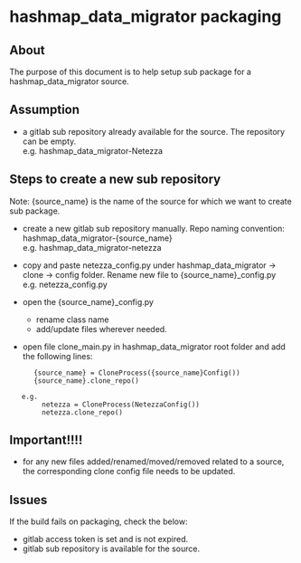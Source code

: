 <!---
Copyright © 2020 Hashmap, Inc

Licensed under the Apache License, Version 2.0 the \("License"\);
you may not use this file except in compliance with the License.
You may obtain a copy of the License at

    http://www.apache.org/licenses/LICENSE-2.0

Unless required by applicable law or agreed to in writing, software
distributed under the License is distributed on an "AS IS" BASIS,
WITHOUT WARRANTIES OR CONDITIONS OF ANY KIND, either express or implied.
See the License for the specific language governing permissions and
limitations under the License.
--->
# hashmap_data_migrator packaging

## About

The purpose of this document is to help setup sub package for a hashmap_data_migrator source.

## Assumption
- a gitlab sub repository already available for the source. The repository can be empty.<br>
    e.g. hashmap_data_migrator-Netezza

## Steps to create a new sub repository
Note: {source_name} is the name of the source for which we want to create sub package.
- create a new gitlab sub repository manually. Repo naming convention: hashmap_data_migrator-{source_name}<br>
  e.g. hashmap_data_migrator-netezza
  
- copy and paste netezza_config.py under hashmap_data_migrator -> clone -> config folder. 
Rename new file to  {source_name}_config.py <br>
  e.g. netezza_config.py
  
- open the {source_name}_config.py 
    - rename class name
    - add/update files wherever needed.
    
- open file clone_main.py in hashmap_data_migrator root folder and add the following lines: 
```
      {source_name} = CloneProcess({source_name}Config())
      {source_name}.clone_repo() 

   e.g. 
        netezza = CloneProcess(NetezzaConfig())
        netezza.clone_repo()
```  
## Important!!!!
- for any new files added/renamed/moved/removed related to a source, the corresponding clone config file needs 
to be updated.

## Issues
If the build fails on packaging, check the below:
- gitlab access token is set and is not expired.
- gitlab sub repository is available for the source.





